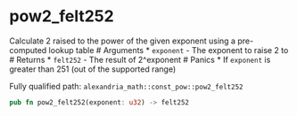 # pow2_felt252

Calculate 2 raised to the power of the given exponent using a pre-computed lookup table # Arguments * `exponent` - The exponent to raise 2 to # Returns * `felt252` - The result of 2^exponent # Panics * If `exponent` is greater than 251 (out of the supported range)

Fully qualified path: `alexandria_math::const_pow::pow2_felt252`

```rust
pub fn pow2_felt252(exponent: u32) -> felt252
```

